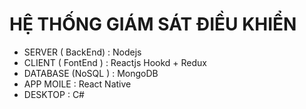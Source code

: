 # HỆ THỐNG GIÁM SÁT ĐIỀU KHIỂN
- SERVER ( BackEnd) : Nodejs
- CLIENT ( FontEnd ) : Reactjs Hookd + Redux 
-  DATABASE (NoSQL ) : MongoDB
- APP MOILE : React Native
- DESKTOP : C#
 

